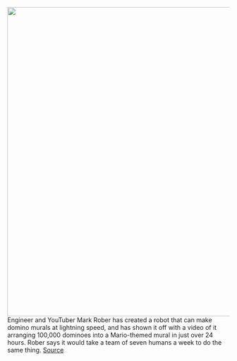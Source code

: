 <img src='https://cdn.vox-cdn.com/thumbor/CkQmY1JeeJMLB6hFhdwVS0D7eA0=/0x0:2880x1616/1200x0/filters:focal(0x0:2880x1616):no_upscale()/cdn.vox-cdn.com/uploads/chorus_asset/file/22747275/Screen_Shot_2021_07_28_at_5.44.09_PM.png' width='700px' /><br/>
Engineer and YouTuber Mark Rober has created a robot that can make domino murals at lightning speed, and has shown it off with a video of it arranging 100,000 dominoes into a Mario-themed mural in just over 24 hours. Rober says it would take a team of seven humans a week to do the same thing.
<a href='https://www.theverge.com/2021/7/29/22599111/mark-rober-domino-robot-super-mario-bros-mural-single-day'> Source <a/>